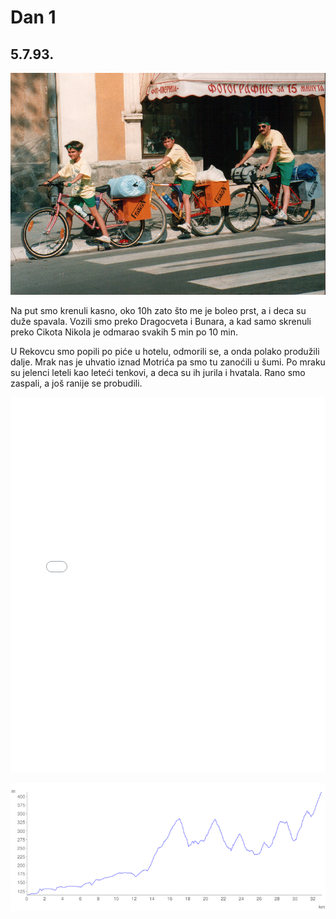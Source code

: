 # Dan 1

## 5.7.93.

![Biciklisti](/Biciklisti.jpg)

Na put smo krenuli kasno, oko 10h zato što me je boleo prst, a i deca su duže spavala. Vozili smo preko Dragocveta i Bunara, a kad samo skrenuli preko Cikota Nikola je odmarao svakih 5 min po 10 min.

U Rekovcu smo popili po piće u hotelu, odmorili se, a onda polako produžili dalje. Mrak nas je uhvatio iznad Motrića pa smo tu zanoćili u šumi. Po mraku su jelenci leteli kao leteći tenkovi, a deca su ih jurila i hvatala. Rano smo zaspali, a još ranije se probudili.

<iframe width="100%" height="600px" frameborder="0" allowfullscreen src="//umap.openstreetmap.fr/en/map/bajsom-po-srbiji_570086?scaleControl=true&miniMap=false&scrollWheelZoom=false&zoomControl=true&allowEdit=false&moreControl=true&searchControl=false&tilelayersControl=null&embedControl=false&datalayersControl=null&onLoadPanel=undefined&captionBar=false&fullscreenControl=true&locateControl=false&editinosmControl=false&datalayers=1625590#11/43.8966/21.1635"></iframe>

![Visinski profil](./img/dan-1.png)
